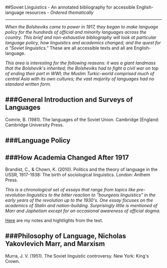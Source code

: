 ##Soviet Linguistics - An annotated bibliography for accessible English-language resources - _Ordered thematically_
___
_When the Bolsheviks came to power in 1917, they began to make language policy for the hundreds of official and minority languages across the country.  This brief and non-exhaustive bibliography will look at particular language policy, how linguistics and academics changed, and the quest for a "Soviet linguistics."_
These are all accessible texts and all are English-language.  

_This area is interesting for the following reasons:  it was a giant landmass that the Bolshevik's inherited; the Bolsheviks had to fight a civil war on top of ending their part in WWI; the Muslim Turkic-world comprised much of central Asia with its own cultures; the vast majority of languages had no standard written form._

###General Introduction and Surveys of Languages
-
Comrie, B. (1981). The languages of the Soviet Union. Cambridge [England: Cambridge University Press. 

###Language Policy
-

###How Academia Changed After 1917
-
Brandist, C., & Chown, K. (2010). Politics and the theory of language in the USSR, 1917-1938: The birth of sociological linguistics. London: Anthem Press.

_This is a chronological set of essays that range from topics like pre-revolution linguistics to the bitter reaction to "bourgeois linguistics" in the early years of the revolution up to the 1930's.  One essay focuses on the academics of Stalin and nation-building.  Surprisingly little is mentioned of Marr and Japhetism except for an occasional awareness of official dogma._

[Here](https://mega.nz/#!QbYDmaTL!7oflptQNfC9tWyYWFHJbKfEuLjALvsGQjKcMRD4UQIg) are my notes and hightlights from the text.

###Philosophy of Language, Nicholas Yakovlevich Marr, and Marxism
-
Murra, J. V. (1951). The Soviet linguistic controversy. New York: King's Crown. 


